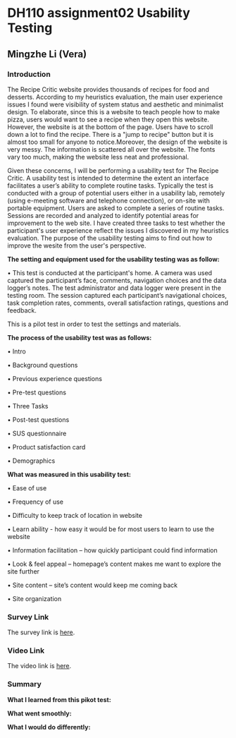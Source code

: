 # DH110 assignment02 Usability Testing

## Mingzhe Li (Vera)

### Introduction

The Recipe Critic website provides thousands of recipes for food and desserts. According to my heuristics evaluation, the main user experience issues I found were visibility of system status and aesthetic and minimalist design. To elaborate, since this is a website to teach people how to make pizza, users would want to see a recipe when they open this website. However, the website is at the bottom of the page. Users have to scroll down a lot to find the recipe. There is a "jump to recipe" button but it is almost too small for anyone to notice.Moreover, the design of the website is very messy. The information is scattered all over the website. The fonts vary too much, making the website less neat and professional.

Given these concerns, I will be performing a usability test for The Recipe Critic. A usability test is intended to determine the extent an interface facilitates a user’s ability to complete routine tasks. Typically the test is conducted with a group of potential users either in a usability lab, remotely (using e-meeting software and telephone connection), or on-site with portable equipment. Users are asked to complete a series of routine tasks. Sessions are recorded and analyzed to identify potential areas for improvement to the web site. I have created three tasks to test whether the participant's user experience reflect the issues I discovered in my heuristics evaluation. The purpose of the usability testing aims to find out how to improve the wesite from the user's perspective.


**The setting and equipment used for the usability testing was as follow:**

•	This test is conducted at the participant's home. A camera was used captured the participant’s face, comments, navigation choices and the data logger’s notes. The test administrator and data logger were present in the testing room. The session captured each participant’s navigational choices, task completion rates, comments, overall satisfaction ratings, questions and feedback. 


This is a pilot test in order to test the settings and materials. 


**The process of the usability test was as follows:**

•	Intro

•	Background questions

•	Previous experience questions

•	Pre-test questions

•	Three Tasks

•	Post-test questions

•	SUS questionnaire

•	Product satisfaction card

•	Demographics


**What was measured in this usability test:**

•	Ease of use

•	Frequency of use

•	Difficulty to keep track of location in website

•	Learn ability  - how easy it would be for most users to learn to use the website

•	Information facilitation – how quickly participant could find information

•	Look & feel appeal – homepage’s content makes me want to explore the site further

•	Site content – site’s content would keep me coming back 

•	Site organization




### Survey Link
The survey link is [here](https://forms.gle/hjbGj4hRNaQikU1o7).

### Video Link

The video link is [here](https://youtu.be/nKhZ_8-TNBg).

### Summary

**What I learned from this pikot test:**




**What went smoothly:**



**What I would do differently:**



















